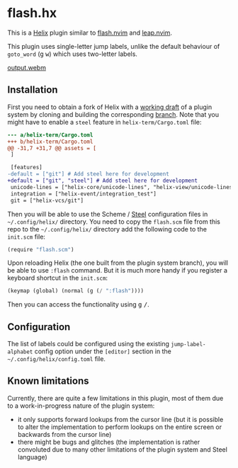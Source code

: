 # flash.hx

This is a [Helix](https://helix-editor.com/) plugin similar to [flash.nvim](https://github.com/folke/flash.nvim) and [leap.nvim](https://github.com/ggandor/leap.nvim).

This plugin uses single-letter jump labels, unlike the default behaviour of `goto_word` (<kbd>g</kbd> <kbd>w</kbd>) which uses two-letter labels.

[output.webm](https://github.com/user-attachments/assets/9cbadc35-9791-4c0a-ae86-abcbb4ffad2f)

## Installation

First you need to obtain a fork of Helix with a [working draft](https://github.com/helix-editor/helix/pull/8675) of a plugin system by cloning and building the corresponding [branch](https://github.com/mattwparas/helix/tree/steel-event-system). Note that you might have to enable a `steel` feature in `helix-term/Cargo.toml` file:

```diff
--- a/helix-term/Cargo.toml
+++ b/helix-term/Cargo.toml
@@ -31,7 +31,7 @@ assets = [
 ]

 [features]
-default = ["git"] # Add steel here for development
+default = ["git", "steel"] # Add steel here for development
 unicode-lines = ["helix-core/unicode-lines", "helix-view/unicode-lines"]
 integration = ["helix-event/integration_test"]
 git = ["helix-vcs/git"]
```

Then you will be able to use the Scheme / [Steel](https://github.com/mattwparas/steel) configuration files in `~/.config/helix/` directory.
You need to copy the `flash.scm` file from this repo to the `~/.config/helix/` directory add the following code to the `init.scm` file:

```scheme
(require "flash.scm")
```

Upon reloading Helix (the one built from the plugin system branch), you will be able to use `:flash` command.
But it is much more handy if you register a keyboard shortcut in the `init.scm`:

```scheme
(keymap (global) (normal (g (/ ":flash"))))
```

Then you can access the functionality using <kbd>g</kbd> <kbd>/</kbd>.

## Configuration

The list of labels could be configured using the existing `jump-label-alphabet` config option under the `[editor]` section in the `~/.config/helix/config.toml` file.

## Known limitations

Currently, there are quite a few limitations in this plugin, most of them due to a work-in-progress nature of the plugin system:

* it only supports forward lookups from the cursor line (but it is possible to alter the implementation to perform lookups on the entire screen or backwards from the cursor line)
* there might be bugs and glitches (the implementation is rather convoluted due to many other limitations of the plugin system and Steel language)

